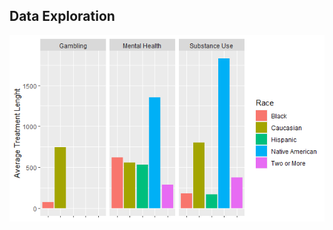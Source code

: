 ## Data Exploration

![Laptop](https://github.com/SergioReye5/FromDataToDecisions/blob/main/DataExploration/Submitted/Bar%20Graph.png)
